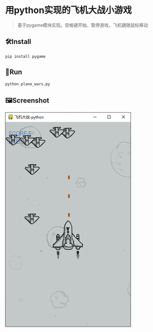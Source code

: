 # 用python实现的飞机大战小游戏
> 基于pygame模块实现。空格键开始、暂停游戏，飞机跟随鼠标移动
## 🛠Install
```bash
pip install pygame
```
## 🚀Run
```bash
python plane_wars.py
```
## 🖼Screenshot
![img](img/微信图片_20190305113922.png)